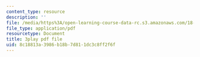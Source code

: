 ```yaml
---
content_type: resource
description: ''
file: /media/https%3A/open-learning-course-data-rc.s3.amazonaws.com/18-01sc-single-variable-calculus-fall-2010/8c18813a3986b18b7d811dc3c8ff2f6f_ryLdyDrBfvI.pdf
file_type: application/pdf
resourcetype: Document
title: 3play pdf file
uid: 8c18813a-3986-b18b-7d81-1dc3c8ff2f6f
---
```

